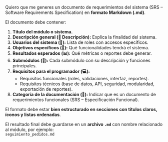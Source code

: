 Quiero que me generes un documento de requerimientos del sistema (SRS – Software Requirements Specification) en **formato Markdown (.md)**.  

El documento debe contener:  

1. **Título del módulo o sistema.**  
2. **Descripción general (📜 Descripción):** Explica la finalidad del sistema.  
3. **Usuarios del sistema (👥):** Lista de roles con accesos específicos.  
4. **Objetivos específicos (🎯):** Qué funcionalidades tendrá el sistema.  
5. **Resultados esperados (📊):** Qué métricas o reportes debe generar.  
6. **Submódulos (🔹):** Cada submódulo con su descripción y funciones principales.  
7. **Requisitos para el programador (💻):**  
   - Requisitos funcionales (roles, validaciones, interfaz, reportes).  
   - Requisitos técnicos (base de datos, API, seguridad, modularidad, exportación de reportes).  
8. **Categoría de la documentación (📂):** Indicar que es un documento de requerimientos funcionales (SRS – Especificación Funcional).  

El formato debe estar **bien estructurado en secciones con títulos claros, íconos y listas ordenadas**.  

El resultado final debe guardarse en un **archivo `.md`** con nombre relacionado al módulo, por ejemplo:  
`seguimiento_pedidos.md`  
 